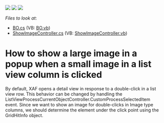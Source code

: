 <!-- default badges list -->
![](https://img.shields.io/endpoint?url=https://codecentral.devexpress.com/api/v1/VersionRange/128593431/12.1.4%2B)
[![](https://img.shields.io/badge/Open_in_DevExpress_Support_Center-FF7200?style=flat-square&logo=DevExpress&logoColor=white)](https://supportcenter.devexpress.com/ticket/details/E2828)
[![](https://img.shields.io/badge/📖_How_to_use_DevExpress_Examples-e9f6fc?style=flat-square)](https://docs.devexpress.com/GeneralInformation/403183)
<!-- default badges end -->
<!-- default file list -->
*Files to look at*:

* [BO.cs](./CS/Solution15.Module.Win/BO.cs) (VB: [BO.vb](./VB/Solution15.Module.Win/BO.vb))
* [ShowImageController.cs](./CS/Solution15.Module.Win/ShowImageController.cs) (VB: [ShowImageController.vb](./VB/Solution15.Module.Win/ShowImageController.vb))
<!-- default file list end -->
# How to show a large image in a popup when a small image in a list view column is clicked


<p>By default, XAF opens a detail view in response to a double-click in a list view row.  This behavior can be changed by handling the ListViewProcessCurrentObjectController.CustomProcessSelectedItem event. Since we want to show an image for double-clicks in Image type columns, we should determine the element under the click point using the GridHitInfo object.</p>

<br/>


